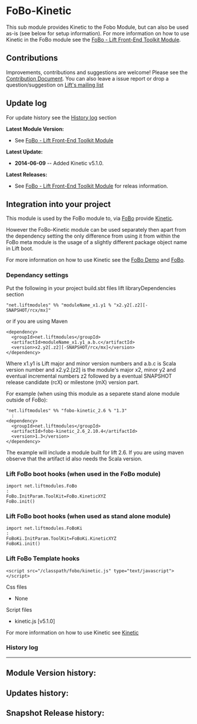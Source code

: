 FoBo-Kinetic
=========================

This sub module provides Kinetic to the Fobo Module, but can also be used as-is (see below for setup information).
For more information on how to use Kinetic in the FoBo module see the [FoBo - Lift Front-End Toolkit Module](https://github.com/karma4u101/FoBo).

Contributions
------
Improvements, contributions and suggestions are welcome! Please see the [Contribution Document](https://github.com/karma4u101/FoBo/blob/master/CONTRIBUTING.md). You can also leave a issue report or drop a question/suggestion on [Lift's mailing list](http://groups.google.com/group/liftweb/) 

Update log
----------

For update history see the [History log](https://github.com/karma4u101/FoBo/tree/master/Kinetic#history-log) section

**Latest Module Version:**
- See [FoBo - Lift Front-End Toolkit Module](https://github.com/karma4u101/FoBo)  

**Latest Update:**
- **2014-06-09** -- Added Kinetic v5.1.0.

**Latest Releases:**
- See [FoBo - Lift Front-End Toolkit Module](https://github.com/karma4u101/FoBo) for releas information.


Integration into your project 
-------------------------------

This module is used by the FoBo module to, via [FoBo](https://github.com/karma4u101/FoBo/blob/master/README.md) provide [Kinetic](http://kineticjs.com/). 

However the FoBo-Kinetic module can be used separately then apart from the dependency setting the only difference from using it from within the FoBo meta module is the usage of a slightly different package object name in Lift boot. 

For more information on how to use Kinetic see the [FoBo Demo](http://www.media4u101.se/fobo-lift-template-demo/) and [FoBo](https://github.com/karma4u101/FoBo/blob/master/README.md).  


### Dependancy settings

Put the following in your project build.sbt files lift libraryDependencies section 

    "net.liftmodules" %% "moduleName_x1.y1 % "x2.y2[.z2][-SNAPSHOT/rcx/mx]"

or if you are using Maven

    <dependency>
      <groupId>net.liftmodules</groupId>
      <artifactId>moduleName_x1.y1_a.b.c</artifactId>
      <version>x2.y2[.z2][-SNAPSHOT/rcx/mx]</version>
    </dependency>

Where x1.y1 is Lift major and minor version numbers and a.b.c is Scala
version number and x2.y2.[z2] is the module's major x2, minor y2 and
eventual incremental numbers z2 followed by a eventual SNAPSHOT 
release candidate (rcX) or milestone (mX) version part.

For example (when using this module as a separete stand alone module outside of FoBo):

    "net.liftmodules" %% "fobo-kinetic_2.6 % "1.3"
      :
    <dependency>
      <groupId>net.liftmodules</groupId>
      <artifactId>fobo-kinetic_2.6_2.10.4</artifactId>
      <version>1.3</version>
    </dependency>

The example will include a module built for lift 2.6. If you are using maven observe that the artifact id also needs the Scala version.

### Lift FoBo boot hooks (when used in the FoBo module)

    import net.liftmodules.FoBo 
    :
    FoBo.InitParam.ToolKit=FoBo.KineticXYZ 
    FoBo.init() 

### Lift FoBo boot hooks (when used as stand alone module)

    import net.liftmodules.FoBoKi 
    :
    FoBoKi.InitParam.ToolKit=FoBoKi.KineticXYZ 
    FoBoKi.init()   

### Lift FoBo Template hooks

    <script src="/classpath/fobo/kinetic.js" type="text/javascript"></script>

Css files

- None

Script files

- kinetic.js [v5.1.0]

For more information on how to use Kinetic see [Kinetic](http://kineticjs.com/)

### History log
----------------

**Module Version history:**
-

**Updates history:**
- 

**Snapshot Release history:**
- 


